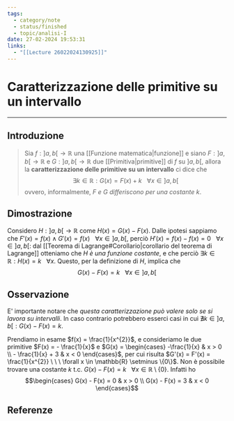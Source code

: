```yaml
---
tags:
  - category/note
  - status/finished
  - topic/analisi-I
date: 27-02-2024 19:53:31
links:
  - "[[Lecture 26022024130925]]"
---
```

# Caratterizzazione delle primitive su un intervallo
---
## Introduzione
> Sia $f: ]a, b[ \to \mathbb{R}$ una [[Funzione matematica|funzione]] e siano $F: ]a, b[ \to \mathbb{R}$ e $G: ]a, b[ \to \mathbb{R}$ due [[Primitiva|primitive]] di $f$ su $]a, b[$, allora la **caratterizzazione delle primitive su un intervallo** ci dice che
> $$\exists k \in \mathbb{R} : G(x) = F(x) + k \ \ \ \forall x \in ]a, b[$$
> ovvero, informalmente, _$F$ e $G$ differiscono per una costante $k$_.

## Dimostrazione
Considero $H: ]a, b[ \to \mathbb{R}$ come $H(x) = G(x) - F(x)$. Dalle ipotesi sappiamo che $F'(x) = f(x) \land G'(x) = f(x) \ \ \ \forall x \in ]a, b[$, perciò $H'(x) = f(x) - f(x) = 0 \ \ \ \forall x \in ]a, b[$: dal [[Teorema di Lagrange#Corollario|corollario del teorema di Lagrange]] otteniamo che _$H$ è una funzione costante_, e che perciò $\exists k \in \mathbb{R}: H(x) = k \ \ \ \forall x$. Questo, per la definizione di $H$, implica che
$$G(x) - F(x) = k \ \ \ \forall x \in ]a, b[$$

## Osservazione
E' importante notare che _questa caratterizzazione può valere solo se si lavora su intervalli_. In caso contrario potrebbero esserci casi in cui $\nexists k \in ]a, b[: G(x) - F(x) = k$.

Prendiamo in esame $f(x) = \frac{1}{x^{2}}$, e consideriamo le due primitive $F(x) = - \frac{1}{x}$ e $G(x) = \begin{cases} -\frac{1}{x} & x > 0 \\ - \frac{1}{x} + 3 & x < 0 \end{cases}$, per cui risulta $G'(x) = F'(x) = \frac{1}{x^{2}} \ \ \ \forall x \in \mathbb{R} \setminus \{0\}$. Non è possibile trovare una costante $k$ t.c. $G(x) - F(x) = k \ \ \ \forall x \in \mathbb{R} \setminus \{0\}$. Infatti ho
$$\begin{cases} G(x) - F(x) = 0 & x > 0 \\ G(x) - F(x) = 3 & x < 0 \end{cases}$$

## Referenze